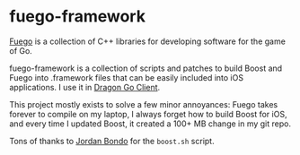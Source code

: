 # fuego-framework

[Fuego](http://fuego.sourceforge.net) is a collection of C++ libraries
for developing software for the game of Go.

fuego-framework is a collection of scripts and patches to build Boost
and Fuego into .framework files that can be easily included into iOS
applications. I use it in [Dragon Go Client](http://dgs.uberweiss.net).

This project mostly exists to solve a few minor annoyances: Fuego
takes forever to compile on my laptop, I always forget how to build
Boost for iOS, and every time I updated Boost, it created a 100+ MB
change in my git repo.

Tons of thanks to [Jordan Bondo](https://gist.github.com/faithfracture/c629ae4c7168216a9856) for the `boost.sh` script. 

